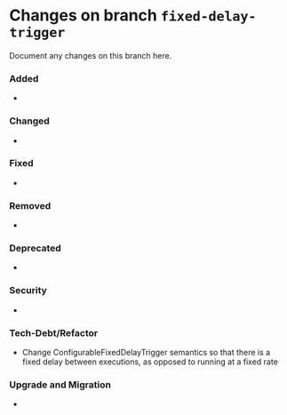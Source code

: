# Changes on branch `fixed-delay-trigger`
Document any changes on this branch here.
### Added
- 

### Changed
- 

### Fixed
- 

### Removed
- 

### Deprecated
- 

### Security
- 

### Tech-Debt/Refactor
- Change ConfigurableFixedDelayTrigger semantics so that there is a fixed delay between executions, as opposed to running at a fixed rate

### Upgrade and Migration
- 
